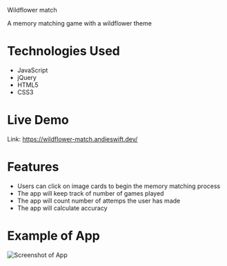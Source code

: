 Wildflower match

A memory matching game with a wildflower theme

# Technologies Used
- JavaScript
- jQuery
- HTML5
- CSS3

# Live Demo
Link: https://wildflower-match.andieswift.dev/

# Features
- Users can click on image cards to begin the memory matching process
- The app will keep track of number of games played
- The app will count number of attemps the user has made
- The app will calculate accuracy

# Example of App
![Screenshot of App](./images/screenShot.PNG)
